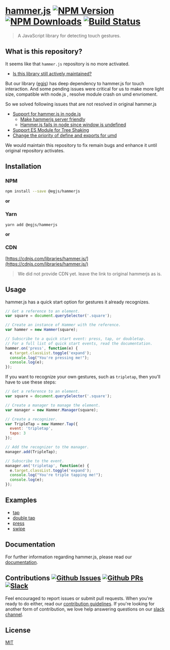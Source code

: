 # [hammer.js][hammerjs-url]  [![NPM Version][npm-image]][npm-url]  [![NPM Downloads][downloads-image]][downloads-url]  [![Build Status][travis-image]][travis-url]
> A JavaScript library for detecting touch gestures.

## What is this repository?

It seems like that `hammer.js` repository is no more activated. 
  - [Is this library still actively maintained?](https://github.com/hammerjs/hammer.js/issues/1197)

But our library ([egjs](https://naver.github.io/egjs/)) has deep dependency to hammer.js for touch interaction.
And some pending issues were critical for us to make more light size, compatible with node.js , resolve module crash on umd envrioment.

So we solved following issues that are not resolved in original hammer.js

* [Support for hammer.js in node.js](https://github.com/naver/hammer.js/issues/3)
  - [Make hammerjs server friendly](https://github.com/hammerjs/hammer.js/issues/1060)
  - [Hammer.js fails in node since window is undefined](https://github.com/hammerjs/hammer.js/issues/930)
* [Support ES Module for Tree Shaking](https://github.com/naver/hammer.js/issues/12)
* [Change the priority of define and exports for umd](https://github.com/naver/hammer.js/issues/11)

We would maintain this repository to fix remain bugs and enhance it until original repository activates.


## Installation
### NPM
```sh
npm install --save @egjs/hammerjs
```

**or**

### Yarn
```sh
yarn add @egjs/hammerjs
```

**or**

### CDN
[https://cdnjs.com/libraries/hammer.js/](https://cdnjs.com/libraries/hammer.js/)

> We did not provide CDN yet. leave the link to original hammerjs as is.

## Usage
hammer.js has a quick start option for gestures it already recognizes.
```js
// Get a reference to an element.
var square = document.querySelector('.square');

// Create an instance of Hammer with the reference.
var hammer = new Hammer(square);

// Subscribe to a quick start event: press, tap, or doubletap.
// For a full list of quick start events, read the documentation.
hammer.on('press', function(e) {
  e.target.classList.toggle('expand');
  console.log("You're pressing me!");
  console.log(e);
});
```

If you want to recognize your own gestures, such as `tripletap`, then you'll have to use these steps:
```js
// Get a reference to an element.
var square = document.querySelector('.square');

// Create a manager to manage the element.
var manager = new Hammer.Manager(square);

// Create a recognizer.
var TripleTap = new Hammer.Tap({
  event: 'tripletap',
  taps: 3
});

// Add the recognizer to the manager.
manager.add(TripleTap);

// Subscribe to the event.
manager.on('tripletap', function(e) {
  e.target.classList.toggle('expand');
  console.log("You're triple tapping me!");
  console.log(e);
});
```


## Examples
- [tap][tap]
- [double tap][double-tap]
- [press][press]
- [swipe][swipe]


## Documentation
For further information regarding hammer.js, please read our [documentation][hammerjs-url].


## Contributions  [![Github Issues][issues-image]][issues-url]  [![Github PRs][pulls-image]][pulls-url]  [![Slack][slack-image]][slack-url]
Feel encouraged to report issues or submit pull requests. When you're ready to do either, read our [contribution guidelines][contribution-guidelines]. If you're looking for another form of contribution, we love help answering questions on our [slack channel][slack-url].


## License
[MIT][license]

[hammerjs-url]: http://hammerjs.github.io
[hammerjs-url]: http://hammerjs.github.io

[npm-image]: https://img.shields.io/npm/v/@egjs/hammerjs.svg
[npm-url]: https://npmjs.org/package/@egjs/hammerjs

[travis-image]: https://img.shields.io/travis/stream-utils/raw-body/master.svg
[travis-url]: https://travis-ci.org/hammerjs/hammer.js

[downloads-image]: https://img.shields.io/npm/dm/@egjs/hammerjs.svg
[downloads-url]: https://npmjs.org/package/@egjs/hammerjs


<!-- Examples -->
[tap]: https://codepen.io/choskim/pen/WZggmg
[double-tap]: https://codepen.io/choskim/pen/vezzwZ
[press]: https://codepen.io/choskim/pen/RLYebL
[pan]: ''
[swipe]: https://codepen.io/choskim/pen/rGZqxa
[pinch]: ''
[rotate]: ''


<!-- Contributions -->
[issues-image]: https://img.shields.io/github/issues/hammerjs/hammer.js.svg
[issues-url]: https://github.com/hammerjs/hammer.js/issues

[pulls-image]: https://img.shields.io/github/issues-pr/hammerjs/hammer.js.svg
[pulls-url]: https://github.com/hammerjs/hammer.js/pulls

[slack-image]: https://hammerjs.herokuapp.com/badge.svg
[slack-url]: https://hammerjs.herokuapp.com/

[contribution-guidelines]: ./CONTRIBUTING.md

[license]: ./LICENSE.md

